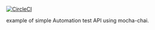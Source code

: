 [![CircleCI](https://circleci.com/gh/pascalesdedy/test_api_mochajs/tree/circleci-project-setup.svg?style=svg)](https://circleci.com/gh/pascalesdedy/test_api_mochajs/tree/circleci-project-setup)

example of simple Automation test API using mocha-chai. 
